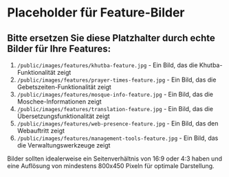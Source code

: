 # Placeholder für Feature-Bilder

## Bitte ersetzen Sie diese Platzhalter durch echte Bilder für Ihre Features:

1. `/public/images/features/khutba-feature.jpg` - Ein Bild, das die Khutba-Funktionalität zeigt
2. `/public/images/features/prayer-times-feature.jpg` - Ein Bild, das die Gebetszeiten-Funktionalität zeigt
3. `/public/images/features/mosque-info-feature.jpg` - Ein Bild, das die Moschee-Informationen zeigt
4. `/public/images/features/translation-feature.jpg` - Ein Bild, das die Übersetzungsfunktionalität zeigt
5. `/public/images/features/web-presence-feature.jpg` - Ein Bild, das den Webauftritt zeigt
6. `/public/images/features/management-tools-feature.jpg` - Ein Bild, das die Verwaltungswerkzeuge zeigt

Bilder sollten idealerweise ein Seitenverhältnis von 16:9 oder 4:3 haben und eine Auflösung von mindestens 800x450 Pixeln für optimale Darstellung.
